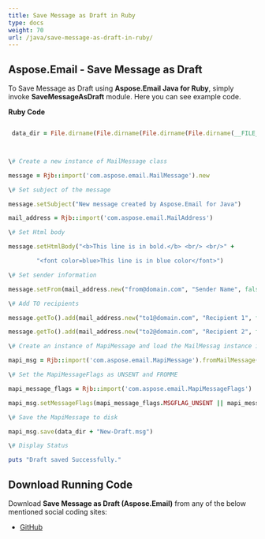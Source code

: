 ```yaml
---
title: Save Message as Draft in Ruby
type: docs
weight: 70
url: /java/save-message-as-draft-in-ruby/
---
```


## **Aspose.Email - Save Message as Draft**
To Save Message as Draft using **Aspose.Email Java for Ruby**, simply invoke **SaveMessageAsDraft** module. Here you can see example code.

**Ruby Code**

``` ruby

 data_dir = File.dirname(File.dirname(File.dirname(File.dirname(__FILE__)))) + '/data/'



\# Create a new instance of MailMessage class

message = Rjb::import('com.aspose.email.MailMessage').new

\# Set subject of the message

message.setSubject("New message created by Aspose.Email for Java")

mail_address = Rjb::import('com.aspose.email.MailAddress')

\# Set Html body

message.setHtmlBody("<b>This line is in bold.</b> <br/> <br/>" +

        "<font color=blue>This line is in blue color</font>")

\# Set sender information

message.setFrom(mail_address.new("from@domain.com", "Sender Name", false))

\# Add TO recipients

message.getTo().add(mail_address.new("to1@domain.com", "Recipient 1", false))

message.getTo().add(mail_address.new("to2@domain.com", "Recipient 2", false))

\# Create an instance of MapiMessage and load the MailMessag instance into it

mapi_msg = Rjb::import('com.aspose.email.MapiMessage').fromMailMessage(message)

\# Set the MapiMessageFlags as UNSENT and FROMME

mapi_message_flags = Rjb::import('com.aspose.email.MapiMessageFlags')

mapi_msg.setMessageFlags(mapi_message_flags.MSGFLAG_UNSENT || mapi_message_flags.MSGFLAG_FROMME)

\# Save the MapiMessage to disk

mapi_msg.save(data_dir + "New-Draft.msg")

\# Display Status

puts "Draft saved Successfully."

```
## **Download Running Code**
Download **Save Message as Draft (Aspose.Email)** from any of the below mentioned social coding sites:

- [GitHub](https://github.com/aspose-email/Aspose.Email-for-Java/blob/master/Plugins/Aspose_Email_Java_for_Ruby/lib/asposeemailjava/Email/savemessageasdraft.rb)
